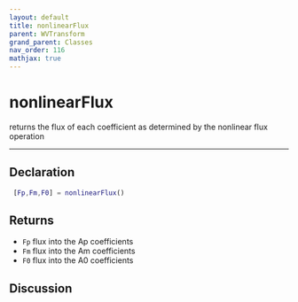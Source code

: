 ```yaml
---
layout: default
title: nonlinearFlux
parent: WVTransform
grand_parent: Classes
nav_order: 116
mathjax: true
---
```


#  nonlinearFlux

returns the flux of each coefficient as determined by the nonlinear flux operation


---

## Declaration
```matlab
 [Fp,Fm,F0] = nonlinearFlux()
```
## Returns
+ `Fp`  flux into the Ap coefficients
+ `Fm`  flux into the Am coefficients
+ `F0`  flux into the A0 coefficients

## Discussion

          
